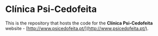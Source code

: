 # Clínica Psi-Cedofeita

This is the repository that hosts the code for the **Clínica Psi-Cedofeita** website - [http://www.psicedofeita.pt/](http://www.psicedofeita.pt/).
